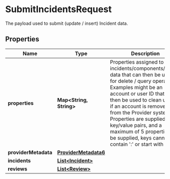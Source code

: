 

# SubmitIncidentsRequest

The payload used to submit (update / insert) Incident data.

## Properties

| Name | Type | Description | Notes |
|------------ | ------------- | ------------- | -------------|
|**properties** | **Map&lt;String, String&gt;** | Properties assigned to incidents/components/review data that can then be used for delete / query operations.  Examples might be an account or user ID that can then be used to clean up data if an account is removed from the Provider system.  Properties are supplied as key/value pairs, and a maximum of 5 properties can be supplied, keys cannot contain &#39;:&#39; or start with &#39;_&#39;.  |  [optional] |
|**providerMetadata** | [**ProviderMetadata6**](ProviderMetadata6.md) |  |  [optional] |
|**incidents** | [**List&lt;Incident&gt;**](Incident.md) |  |  [optional] |
|**reviews** | [**List&lt;Review&gt;**](Review.md) |  |  [optional] |



